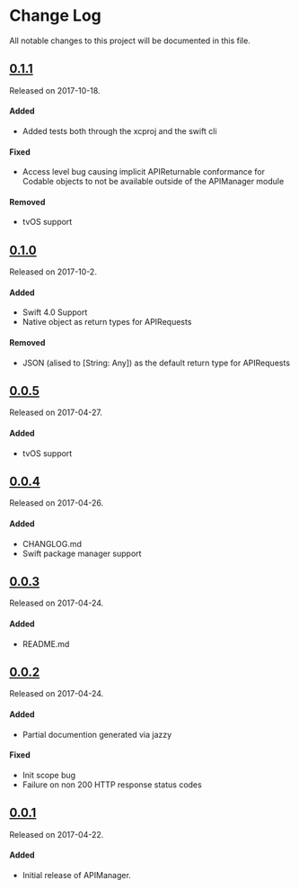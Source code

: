 # Change Log
All notable changes to this project will be documented in this file.

## [0.1.1](https://github.com/rauhul/api-manager/releases/tag/0.1.1)
Released on 2017-10-18.

#### Added
- Added tests both through the xcproj and the swift cli

#### Fixed
- Access level bug causing implicit APIReturnable conformance for Codable objects to not be available outside of the APIManager module

#### Removed
- tvOS support

## [0.1.0](https://github.com/rauhul/api-manager/releases/tag/0.1.0)
Released on 2017-10-2.

#### Added
- Swift 4.0 Support
- Native object as return types for APIRequests

#### Removed
- JSON (alised to [String: Any]) as the default return type for APIRequests

## [0.0.5](https://github.com/rauhul/api-manager/releases/tag/0.0.5)
Released on 2017-04-27.

#### Added
- tvOS support

## [0.0.4](https://github.com/rauhul/api-manager/releases/tag/0.0.4)
Released on 2017-04-26.

#### Added
- CHANGLOG.md
- Swift package manager support

## [0.0.3](https://github.com/rauhul/api-manager/releases/tag/0.0.3)
Released on 2017-04-24.

#### Added
- README.md

## [0.0.2](https://github.com/rauhul/api-manager/releases/tag/0.0.2)
Released on 2017-04-24.

#### Added
- Partial documention generated via jazzy

#### Fixed
- Init scope bug
- Failure on non 200 HTTP response status codes

## [0.0.1](https://github.com/rauhul/api-manager/releases/tag/0.0.1)
Released on 2017-04-22.

#### Added
- Initial release of APIManager.
